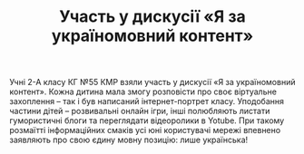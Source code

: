 ﻿---
title: Участь у дискусії «Я за україномовний контент»
---

Учні 2-А класу КГ №55 КМР взяли участь у дискусії «Я за україномовний контент». Кожна дитина мала змогу розповісти про своє віртуальне захоплення – так і був написаний інтернет-портрет класу. Уподобання частини дітей – розвивальні онлайн ігри, інші полюбляють листати гумористичні блоги та переглядати відеоролики в Yotube. При такому розмаїтті інформаційних смаків усі юні користувачі мережі впевнено заявляють про свою єдину мовну позицію: лише українська!

<slideshow />
